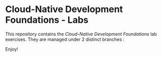 # Cloud-Native Development Foundations - Labs

This repository contains the _Cloud-Native Development Foundations_ lab exercises. They are managed under 2 distinct branches : 

Enjoy!
